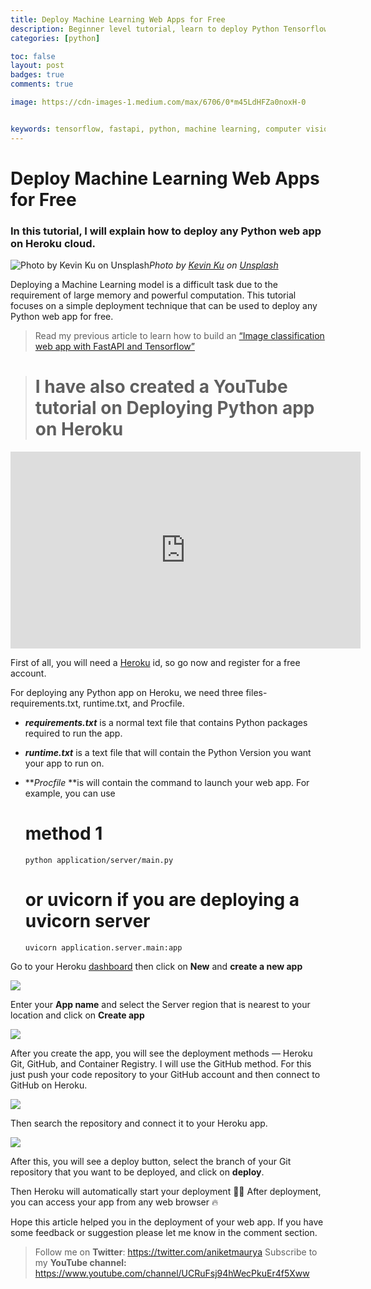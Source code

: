 ```yaml
---
title: Deploy Machine Learning Web Apps for Free
description: Beginner level tutorial, learn to deploy Python Tensorflow & FastAPI Web app on Heroku Cloud in 5 minutes.
categories: [python]

toc: false
layout: post
badges: true
comments: true

image: https://cdn-images-1.medium.com/max/6706/0*m45LdHFZa0noxH-0


keywords: tensorflow, fastapi, python, machine learning, computer vision, deploy, cloud
---
```



# Deploy Machine Learning Web Apps for Free


### In this tutorial, I will explain how to deploy any Python web app on Heroku cloud.

![Photo by [Kevin Ku](https://unsplash.com/@ikukevk?utm_source=medium&utm_medium=referral) on [Unsplash](https://unsplash.com?utm_source=medium&utm_medium=referral)](https://cdn-images-1.medium.com/max/6706/0*m45LdHFZa0noxH-0)*Photo by [Kevin Ku](https://unsplash.com/@ikukevk?utm_source=medium&utm_medium=referral) on [Unsplash](https://unsplash.com?utm_source=medium&utm_medium=referral)*

Deploying a Machine Learning model is a difficult task due to the requirement of large memory and powerful computation. This tutorial focuses on a simple deployment technique that can be used to deploy any Python web app for free.

> Read my previous article to learn how to build an [“Image classification web app with FastAPI and Tensorflow”](https://towardsdatascience.com/image-classification-api-with-tensorflow-and-fastapi-fc85dc6d39e8?source=friends_link&sk=3f05ddb711a160fa4e350c150aa74a5d)

> # I have also created a YouTube tutorial on Deploying Python app on Heroku

<center><iframe width="560" height="315" src="https://www.youtube.com/embed/9gSkdEWx_VA" frameborder="0" allowfullscreen></iframe></center>

First of all, you will need a [Heroku](http://heroku.com) id, so go now and register for a free account.

For deploying any Python app on Heroku, we need three files- requirements.txt, runtime.txt, and Procfile.

* ***requirements.txt*** is a normal text file that contains Python packages required to run the app.

* ***runtime.txt*** is a text file that will contain the Python Version you want your app to run on.

* ***Procfile* **is will contain the command to launch your web app. For example, you can use

    # method 1
    `python application/server/main.py`

    # or uvicorn if you are deploying a uvicorn server
    `uvicorn application.server.main:app`

Go to your Heroku [dashboard](https://dashboard.heroku.com/apps) then click on **New** and **create a new app**

![](https://cdn-images-1.medium.com/max/5724/1*mXrC1C1oudHwF3KAwxUegg.png)

Enter your **App name** and select the Server region that is nearest to your location and click on **Create app**

![](https://cdn-images-1.medium.com/max/2544/1*_r6QhIjusWh1D2NbzN_iwA.png)

After you create the app, you will see the deployment methods — Heroku Git, GitHub, and Container Registry. I will use the GitHub method. For this just push your code repository to your GitHub account and then connect to GitHub on Heroku.

![](https://cdn-images-1.medium.com/max/3704/1*Y6f9uWQ7Nf9qXEsG6Zv0pA.png)

Then search the repository and connect it to your Heroku app.

![](https://cdn-images-1.medium.com/max/4836/1*YpVzIgY35QUqq4uS5FKcxw.png)

After this, you will see a deploy button, select the branch of your Git repository that you want to be deployed, and click on **deploy**.

Then Heroku will automatically start your deployment 🎉🎉
After deployment, you can access your app from any web browser 🔥

Hope this article helped you in the deployment of your web app. If you have some feedback or suggestion please let me know in the comment section.
> Follow me on **Twitter**: https://twitter.com/aniketmaurya
> Subscribe to my **YouTube channel:** https://www.youtube.com/channel/UCRuFsj94hWecPkuEr4f5Xww
